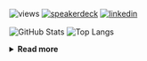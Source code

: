 ![views](https://komarev.com/ghpvc/?username=chck&color=blueviolet)
[![speakerdeck](https://img.shields.io/badge/Speaker_Deck-chck-8a2be2?style=flat-square&logo=speaker-deck)](https://speakerdeck.com/chck)
[![linkedin](https://img.shields.io/badge/LinkedIn-chck-8a2be2?style=flat-square&logo=linkedin)](https://www.linkedin.com/in/chck/)

<p align="left"> 
  <img alt="GitHub Stats" align="center" height="150" src="https://github-readme-stats-nine-umber-51.vercel.app/api?username=chck&count_private=true&show_icons=true&hide_title=true&theme=buefy" />
  <img alt="Top Langs" align="center" height="150" src="https://github-readme-stats-nine-umber-51.vercel.app/api/top-langs/?username=chck&layout=compact&count_private=true&show_icons=true&hide_title=true&theme=buefy" />
</p>

<details>
  <summary><b>Read more</b></summary>
  <br>

  <!--START_SECTION:waka-->
**🐱 My GitHub Data** 

> 📦 83.0 kB Used in GitHub's Storage 
 > 
> 🏆 508 Contributions in the Year 2024
 > 
> 💼 Opted to Hire
 > 
> 📜 133 Public Repositories 
 > 
> 🔑 22 Private Repositories 
 > 
**I'm a Night 🦉** 

```text
🌞 Morning                902 commits         ███░░░░░░░░░░░░░░░░░░░░░░   13.03 % 
🌆 Daytime                2262 commits        ████████░░░░░░░░░░░░░░░░░   32.66 % 
🌃 Evening                2035 commits        ███████░░░░░░░░░░░░░░░░░░   29.39 % 
🌙 Night                  1726 commits        ██████░░░░░░░░░░░░░░░░░░░   24.92 % 
```
📅 **I'm Most Productive on Thursday** 

```text
Monday                   1324 commits        █████░░░░░░░░░░░░░░░░░░░░   19.12 % 
Tuesday                  1065 commits        ████░░░░░░░░░░░░░░░░░░░░░   15.38 % 
Wednesday                1109 commits        ████░░░░░░░░░░░░░░░░░░░░░   16.01 % 
Thursday                 1759 commits        ██████░░░░░░░░░░░░░░░░░░░   25.40 % 
Friday                   699 commits         ███░░░░░░░░░░░░░░░░░░░░░░   10.09 % 
Saturday                 398 commits         █░░░░░░░░░░░░░░░░░░░░░░░░   05.75 % 
Sunday                   571 commits         ██░░░░░░░░░░░░░░░░░░░░░░░   08.25 % 
```


📊 **This Week I Spent My Time On** 

```text
💬 Programming Languages: 
TOML                     2 mins              ██████████████░░░░░░░░░░░   56.68 % 
Rust                     1 min               █████████░░░░░░░░░░░░░░░░   36.82 % 
Python                   0 secs              ██░░░░░░░░░░░░░░░░░░░░░░░   06.50 % 

🔥 Editors: 
Neovim                   4 mins              █████████████████████████   100.00 % 
```

**I Mostly Code in Python** 

```text
Python                   45 repos            █████████░░░░░░░░░░░░░░░░   34.88 % 
Jupyter Notebook         19 repos            ████░░░░░░░░░░░░░░░░░░░░░   14.73 % 
Rust                     7 repos             █░░░░░░░░░░░░░░░░░░░░░░░░   05.43 % 
TypeScript               4 repos             █░░░░░░░░░░░░░░░░░░░░░░░░   03.10 % 
Astro                    1 repo              ░░░░░░░░░░░░░░░░░░░░░░░░░   00.78 % 
```



**Timeline**

![Lines of Code chart](https://raw.githubusercontent.com/chck/chck/main/assets/bar_graph.png)


 Last Updated on 2024-10-23 01:52 UTC
<!--END_SECTION:waka-->
</details>

